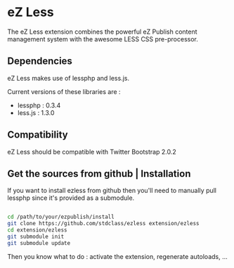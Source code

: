 # eZ Less

The eZ Less extension combines the powerful eZ Publish content management
system with the awesome LESS CSS pre-processor.

## Dependencies

eZ Less makes use of lessphp and less.js.

Current versions of these libraries are :

 * lessphp : 0.3.4
 * less.js : 1.3.0

## Compatibility

eZ Less should be compatible with Twitter Bootstrap 2.0.2

## Get the sources from github | Installation

If you want to install ezless from github then you'll need to manually pull
lessphp since it's provided as a submodule.


```bash

cd /path/to/your/ezpublish/install
git clone https://github.com/stdclass/ezless extension/ezless
cd extension/ezless
git submodule init
git submodule update


```

Then you know what to do : activate the extension, regenerate autoloads, ...

